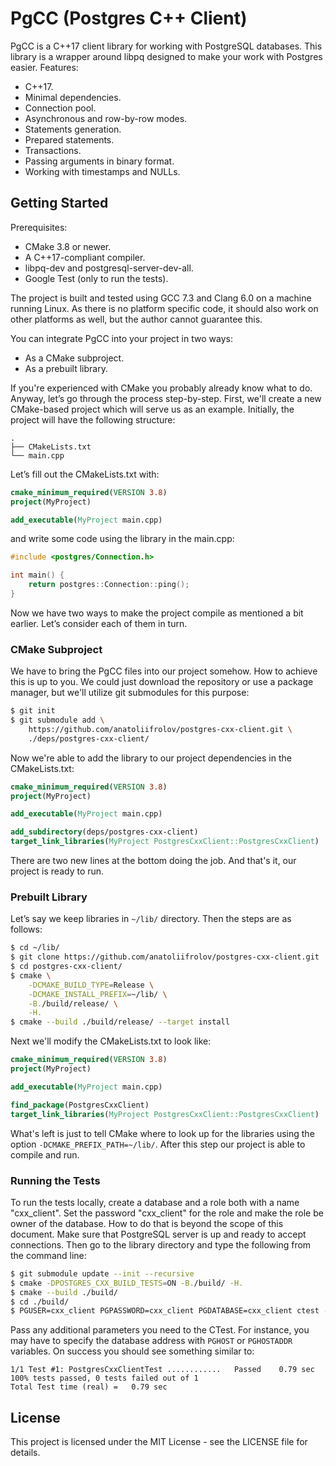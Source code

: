 # PgCC (Postgres C++ Client)

PgCC is a C++17 client library for working with PostgreSQL databases.
This library is a wrapper around libpq designed to make your work with Postgres easier. 
Features:
* C++17.
* Minimal dependencies.
* Connection pool.
* Asynchronous and row-by-row modes.
* Statements generation.
* Prepared statements.
* Transactions.
* Passing arguments in binary format.
* Working with timestamps and NULLs.

## Getting Started

Prerequisites:
* CMake 3.8 or newer.
* A C++17-compliant compiler.
* libpq-dev and postgresql-server-dev-all.
* Google Test (only to run the tests).

The project is built and tested using GCC 7.3 and Clang 6.0 on a machine running Linux.
As there is no platform specific code, it should also work on other platforms as well,
but the author cannot guarantee this.

You can integrate PgCC into your project in two ways:
* As a CMake subproject.
* As a prebuilt library.

If you're experienced with CMake you probably already know what to do.
Anyway, let’s go through the process step-by-step.
First, we'll create a new CMake-based project which will serve us as an example.
Initially, the project will have the following structure:
```
.
├── CMakeLists.txt
└── main.cpp
```
Let’s fill out the CMakeLists.txt with:
```cmake
cmake_minimum_required(VERSION 3.8)
project(MyProject)

add_executable(MyProject main.cpp)
```
and write some code using the library in the main.cpp:
```cpp
#include <postgres/Connection.h>

int main() {
    return postgres::Connection::ping();
}
```
Now we have two ways to make the project compile as mentioned a bit earlier.
Let’s consider each of them in turn.

### CMake Subproject

We have to bring the PgCC files into our project somehow.
How to achieve this is up to you.
We could just download the repository or use a package manager,
but we'll utilize git submodules for this purpose:
```bash
$ git init
$ git submodule add \
    https://github.com/anatoliifrolov/postgres-cxx-client.git \
    ./deps/postgres-cxx-client/
```
Now we're able to add the library to our project dependencies in the CMakeLists.txt:
```cmake
cmake_minimum_required(VERSION 3.8)
project(MyProject)

add_executable(MyProject main.cpp)

add_subdirectory(deps/postgres-cxx-client)
target_link_libraries(MyProject PostgresCxxClient::PostgresCxxClient)
```  
There are two new lines at the bottom doing the job.
And that's it, our project is ready to run.

### Prebuilt Library

Let’s say we keep libraries in `~/lib/` directory.
Then the steps are as follows:
```bash
$ cd ~/lib/
$ git clone https://github.com/anatoliifrolov/postgres-cxx-client.git
$ cd postgres-cxx-client/
$ cmake \
    -DCMAKE_BUILD_TYPE=Release \
    -DCMAKE_INSTALL_PREFIX=~/lib/ \
    -B./build/release/ \
    -H.
$ cmake --build ./build/release/ --target install
```
Next we'll modify the CMakeLists.txt to look like:
```cmake
cmake_minimum_required(VERSION 3.8)
project(MyProject)

add_executable(MyProject main.cpp)

find_package(PostgresCxxClient)
target_link_libraries(MyProject PostgresCxxClient::PostgresCxxClient)
```
What's left is just to tell CMake where to look up for the libraries
using the option `-DCMAKE_PREFIX_PATH=~/lib/`.
After this step our project is able to compile and run.

### Running the Tests

To run the tests locally, create a database and a role both with a name "cxx_client".
Set the password "cxx_client" for the role and make the role be owner of the database.
How to do that is beyond the scope of this document.
Make sure that PostgreSQL server is up and ready to accept connections.
Then go to the library directory and type the following from the command line:
```bash
$ git submodule update --init --recursive
$ cmake -DPOSTGRES_CXX_BUILD_TESTS=ON -B./build/ -H.
$ cmake --build ./build/
$ cd ./build/
$ PGUSER=cxx_client PGPASSWORD=cxx_client PGDATABASE=cxx_client ctest -V
```
Pass any additional parameters you need to the CTest.
For instance, you may have to specify the database address with `PGHOST` or `PGHOSTADDR` variables.
On success you should see something similar to:
```
1/1 Test #1: PostgresCxxClientTest ............   Passed    0.79 sec
100% tests passed, 0 tests failed out of 1
Total Test time (real) =   0.79 sec
```

## License

This project is licensed under the MIT License - see the LICENSE file for details.
